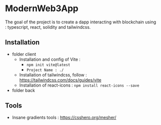 # ModernWeb3App

The goal of the project is to create a dapp interacting with blockchain using : typescript, react, solidity and tailwindcss.

## Installation
* folder client
  * Installation and config of Vite :
    * `npm init vite@latest`
    * `Project Name : ./`
  * Installation of tailwindcss, follow : https://tailwindcss.com/docs/guides/vite
  * Installation of react-icons : `npm install react-icons --save`
* folder back

## Tools
* Insane gradients tools : https://csshero.org/mesher/